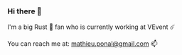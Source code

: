 ### Hi there 👋

I'm a big Rust 🦀 fan who is currently working at VEvent ☄️

You can reach me at: mathieu.ponal@gmail.com 📫
